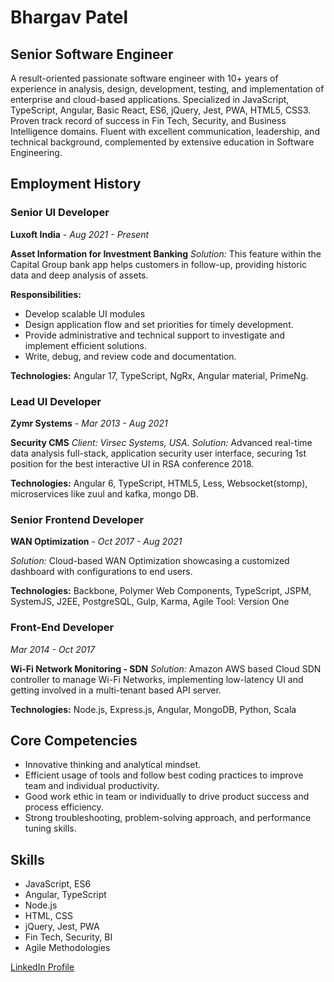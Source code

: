 # Bhargav Patel

## Senior Software Engineer

A result-oriented passionate software engineer with 10+ years of experience in analysis, design, development, testing, and implementation of enterprise and cloud-based applications. Specialized in JavaScript, TypeScript, Angular, Basic React, ES6, jQuery, Jest, PWA, HTML5, CSS3. Proven track record of success in Fin Tech, Security, and Business Intelligence domains. Fluent with excellent communication, leadership, and technical background, complemented by extensive education in Software Engineering.

## Employment History

### Senior UI Developer
**Luxoft India** - *Aug 2021 - Present*

**Asset Information for Investment Banking**
*Solution:* This feature within the Capital Group bank app helps customers in follow-up, providing historic data and deep analysis of assets.

**Responsibilities:**
- Develop scalable UI modules
- Design application flow and set priorities for timely development.
- Provide administrative and technical support to investigate and implement efficient solutions.
- Write, debug, and review code and documentation.

**Technologies:**
Angular 17, TypeScript, NgRx, Angular material, PrimeNg.

### Lead UI Developer
**Zymr Systems** - *Mar 2013 - Aug 2021*

**Security CMS**
*Client: Virsec Systems, USA.*
*Solution:* Advanced real-time data analysis full-stack, application security user interface, securing 1st position for the best interactive UI in RSA conference 2018.

**Technologies:**
Angular 6, TypeScript, HTML5, Less, Websocket(stomp), microservices like zuul and kafka, mongo DB.

### Senior Frontend Developer
**WAN Optimization** - *Oct 2017 - Aug 2021*

*Solution:* Cloud-based WAN Optimization showcasing a customized dashboard with configurations to end users.

**Technologies:**
Backbone, Polymer Web Components, TypeScript, JSPM, SystemJS, J2EE, PostgreSQL, Gulp, Karma, Agile Tool: Version One

### Front-End Developer
*Mar 2014 - Oct 2017*

**Wi-Fi Network Monitoring - SDN**
*Solution:* Amazon AWS based Cloud SDN controller to manage Wi-Fi Networks, implementing low-latency UI and getting involved in a multi-tenant based API server.

**Technologies:**
Node.js, Express.js, Angular, MongoDB, Python, Scala

## Core Competencies
- Innovative thinking and analytical mindset.
- Efficient usage of tools and follow best coding practices to improve team and individual productivity.
- Good work ethic in team or individually to drive product success and process efficiency.
- Strong troubleshooting, problem-solving approach, and performance tuning skills.

## Skills
- JavaScript, ES6
- Angular, TypeScript
- Node.js
- HTML, CSS
- jQuery, Jest, PWA
- Fin Tech, Security, BI
- Agile Methodologies

[LinkedIn Profile](linkedin.com/in/bhargav-patel-13052156)
